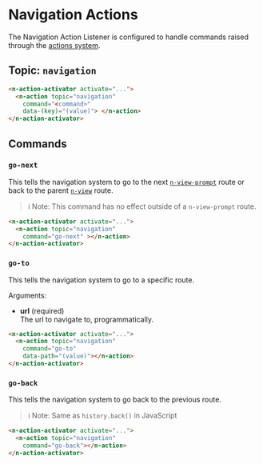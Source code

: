 # Navigation Actions

The Navigation Action Listener is configured to handle commands raised through the [actions system](/actions).

## Topic: `navigation`

```html
<n-action-activator activate="...">
  <n-action topic="navigation" 
    command="<command>" 
    data-(key)="(value)"> </n-action>
</n-action-activator>
```

## Commands

### `go-next`

This tells the navigation system to go to the next [`n-view-prompt`](/components/n-view-prompt) route or back to the parent [`n-view`](/components/n-view) route.

> ℹ️ Note: This command has no effect outside of a `n-view-prompt` route.

```html
<n-action-activator activate="...">
  <n-action topic="navigation" 
    command="go-next" ></n-action>
</n-action-activator>
```

### `go-to`

This tells the navigation system to go to a specific route.

Arguments:

* **url** (required)\
  The url to navigate to, programmatically.

```html
<n-action-activator activate="...">
  <n-action topic="navigation" 
    command="go-to"
    data-path="(value)"></n-action>
</n-action-activator>
```

### `go-back`

This tells the navigation system to go back to the previous route.

> ℹ️ Note: Same as `history.back()` in JavaScript

```html
<n-action-activator activate="...">
  <n-action topic="navigation" 
    command="go-back"></n-action>
</n-action-activator>
```
